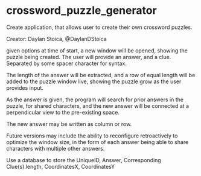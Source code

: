 # crossword_puzzle_generator
Create application, that allows user to create their own crossword puzzles.

Creator: Daylan Stoica,   @DaylanDStoica

given options at time of start, a new window will be opened, showing the puzzle being created.
The user will provide an answer, and a clue. Separated by some spacer character for syntax.

The length of the answer will be extracted, and a row of equal length will be added to the puzzle window live, showing the puzzle grow as the user provides input. 

As the answer is given, the program will search for prior answers in the puzzle, for shared characters, and the new answer will be connected at a perpendicular view to the pre-existing space. 

The new answer may be written as column or row.

Future versions may include the ability to reconfigure retroactively to optimize the window size, in the form of each answer being able to share characters with multiple other answers.

Use a database to store the UniqueID, Answer, Corresponding Clue(s).length, CoordinatesX, CoordinatesY
